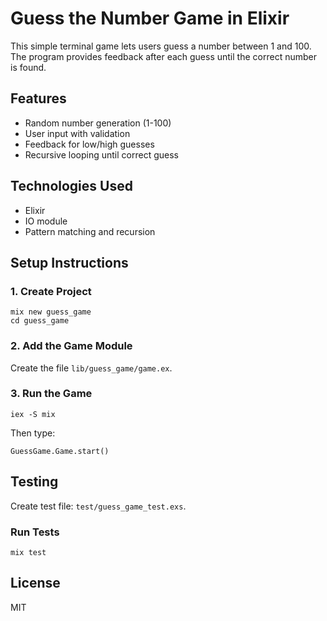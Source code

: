# Guess the Number Game in Elixir

This simple terminal game lets users guess a number between 1 and 100. The program provides feedback after each guess until the correct number is found.

## Features
- Random number generation (1-100)
- User input with validation
- Feedback for low/high guesses
- Recursive looping until correct guess

## Technologies Used
- Elixir
- IO module
- Pattern matching and recursion

## Setup Instructions

### 1. Create Project
```
mix new guess_game
cd guess_game
```

### 2. Add the Game Module
Create the file `lib/guess_game/game.ex`.

### 3. Run the Game
```
iex -S mix
```
Then type:
```
GuessGame.Game.start()
```

## Testing

Create test file: `test/guess_game_test.exs`.

### Run Tests
```
mix test
```

## License
MIT
